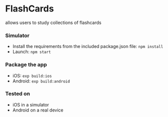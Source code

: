 # FlashCards
allows users to study collections of flashcards

### Simulator
* Install the requirements from the included package.json file: `npm install`
* Launch: `npm start`

### Package the app
* iOS: `exp build:ios`
* Android: `exp build:android`

### Tested on
* iOS in a simulator
* Android on a real device

